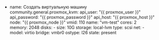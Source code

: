 - name: Создать виртуальную машину
  community.general.proxmox_kvm:
    api_user: "{{ proxmox_user }}"
    api_password: "{{ proxmox_password }}"
    api_host: "{{ proxmox_host }}"
    node: "{{ proxmox_node }}"
    vmid: 110
    name: "vm-test"
    cores: 2
    memory: 2048
    disks:
      - size: 10G
        storage: local-lvm
        type: scsi
    net:
      - model: virtio
        bridge: vmbr0
    ostype: l26
    state: present
